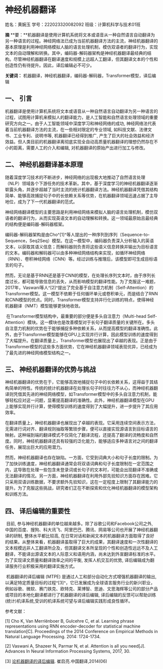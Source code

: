 # 神经机器翻译

姓名：黄婉玉
学号：222023320082092
班级：计算机科学与技术01班

**摘**  **要：**机器翻译是使用计算机系统将文本或语音从一种自然语言自动翻译为另一种语言的过程。神经网络法已成为当前机器翻译方法的主流，神经机器翻译的基本原理是利用神经网络模拟人脑的语言处理机制，模仿双语者的翻译行为，实现文本的自动理解和转换。其中，编码器-解码器架构是神经机器翻译最经典的结构。尽管神经机器翻译在翻译速度和规模上远超人工翻译，但其翻译文本的个性和创造性仍有待提升。因此，译后编辑必不可少。

**关键词：** 机器翻译，神经机器翻译，编码器-解码器，Transformer模型，译后编辑

## 一、   引言

​		机器翻译是使用计算机系统将文本或语音从一种自然语言自动翻译为另一种语言的过程，试图用计算机来模拟人的翻译能力，是人工智能和自然语言处理领域的重要研究方向之一。由于人工智能领域中深度学习和神经网络的成功, 神经网络法代表着当前机器翻译方法的主流，在一些相对限定的专业领域, 如科技文献、法律文书、工业专利、说明书等, 机器翻译已经得到推广, 产生了巨大的社会效益和经济效益。但人类目前的机器翻译离彻底实现全自动高质量机器翻译的理想仍然存在不小的距离，需要人工的介入和编辑, 对机器翻译的原始产出进行加工与修改。

## 二、   神经机器翻译基本原理

​		随着深度学习技术的不断进步，神经网络的出现极大地推动了自然语言处理（NLP）领域各个下游任务的技术革新。其中，基于深度学习的神经机器翻译逐渐崭露头角，并逐步超越了当时主流的统计机器翻译方法。神经机器翻译凭借其结构简单、能够高效捕捉句子中的长依赖关系等优势，在机器翻译领域迅速占据了主导地位，成为了下一代机器翻译的范式。

​		神经网络翻译模型的主要思路是利用神经网络来模拟人脑的语言处理机制，模仿双语者的翻译行为，从而实现英语文本的自动理解和转换。这一领域最原始且最经典的结构便是编码器-解码器框架。

​		编码器-解码器架构是由Cho^[1]^等人提出的一种序列到序列（Sequence-to-Sequence，Seq2Seq）模型。在这一模型中，编码器负责深入分析输入的英语文本，以获取其语义信息；而解码器则负责将这些语义信息转换并输出为目标语言的文本。编码器和解码器可以由多种神经网络结构来实现，如循环神经网络（RNN）、卷积神经网络（CNN）等。经过训练与推理后，该模型即可生成目标语言的句子。

​		然而，无论是基于RNN还是基于CNN的模型，在处理长序列文本时，由于序列长度过长，都可能导致信息的丢失，从而影响模型的翻译性能。为了克服这一难题，2017年，Vaswani等人^[2]^提出了完全基于自注意力机制（Self-Attention）的Transformer模型。这一模型不依赖于任何循环单元或卷积单元，而是结合了RNN和CNN模型的优点。同时，Transformer模型支持并行化训练的特点，使得神经机器翻译（NMT）模型能够更快地收敛。

​		在Transformer模型结构中，最重要的部分便是多头自注意力（Multi-head Self-Attention）模块。这一模块也是改善模型对于长句子翻译质量的关键所在。多头自注意力机制的优势在于能够捕捉多种依赖关系，从而提高模型的翻译准确性。此外，由于Transformer模型能够在GPU上实现并行计算，因此模型训练的速度得到了大幅提升。在翻译质量上，Transformer模型也展现出了卓越的表现。正是由于Transformer模型的这些多方面优势，它在神经机器翻译领域表现优异，已经成为了最先进的神经网络模型结构之一。

## 三、   神经机器翻译的优势与挑战

​		神经机器翻译的优势在于，它能够高效地捕捉句子中的长依赖关系，这得益于其结构简单的特性。传统的统计机器翻译在处理长句子时往往力不从心，而神经机器翻译则凭借其先进的神经网络模型，如Transformer模型中的多头自注意力机制，能够轻松应对这一问题，显著提高翻译的准确性。此外，神经机器翻译模型在GPU上能够实现并行计算，使得模型训练的速度得到了大幅提升，进一步提升了其应用效率。

​		在翻译质量上，神经机器翻译也展现出了卓越的表现。它采用连续空间表示方法，无需进行词对齐、翻译规则抽取等繁琐步骤，便可以直接实现源语言到目标语言的映射。这种端到端的翻译模式不仅简化了翻译流程，还提高了翻译的流畅度和自然度。同时，神经机器翻译还具有较强的泛化能力，能够适应多种语言对之间的翻译任务，展现出巨大的应用潜力。

​		然而，神经机器翻译也存在缺陷。一方面，它受到词典大小和句子长度的限制。为了加快训练速度，神经机器翻译通常会将双语词典和句子长度限制在一定范围之内，这导致在处理一些包含未登录词或长句子的文本时，可能会出现翻译不准确或无法翻译的情况。另一方面，神经机器翻译在利用外部先验知识方面存在困难。它只采用双语训练数据，不要求额外先验知识，这在一定程度上限制了其翻译能力的提升。为了克服这些挑战，研究者们正在不断探索和优化神经机器翻译的模型架构和训练方法。

## 四、   译后编辑的重要性

​		目前, 参与神经机器翻译的单位越来越多。除了谷歌公司和Facebook公司之外, 中国的百度、搜狗、科大讯飞、阿里巴巴、腾讯、网易等公司也开展了神经机器翻译的研制, 整体水平都比较高, 在日常对话和新闻文本的机器翻译方面取得了良好的结果。从整体来看，机器翻译虽取得了巨大的成果，其翻译速度和一次性翻译的文本规模远非人工翻译所企及，但其翻译文本所呈现的个性和创造性远远不及人工翻译，不能译出源语文本的人际意义和语用内涵，尚未达到外宣翻译标准的水平。为了实现译文质量和翻译效率之间的平衡, 发挥人机交互的优势, 译后编辑成为翻译服务行业积极采用的翻译实施方式。

​		机器翻译的译后编辑 (MTPE) 是通过人工和部分自动化方式增强机器翻译的输出, 以满足特定质量目标的过程^[3]^，它已发展成为全球语言服务行业的新兴职业，例如谷歌、微软、赛门铁克、欧特克、莱博智、思迪、文思海辉等公司的部分产品或项目的本地化翻译都进行了机器翻译的译后编辑, 译后编辑的反馈可以帮助训练(统计)机译系统,受训的机译系统可望与译后编辑实践形成良性循环。

参考文献：

[1]   Cho K, Van Merriënboer B, Gulcehre C, et al. Learning phrase representations using RNN encoder-decoder for statistical machine translation[C]. Proceedings of the 2014 Conference on Empirical Methods in Natural Language Processing. 2014: 1724-1734.

[2]   Vaswani A, Shazeer N, Parmar N, et al. Attention is all you need[J]. Advances In Neural Information Processing Systems, 2017, 30.

[3]   [论机器翻译的译后编辑](https://kns.cnki.net/kcms2/article/abstract?v=OJyTKzW6Fer7VrE44pvRVZiaHfDE8w3PqdV-nKAcr2L2aA6kDrMtClFDjOXOL-OZhbBQTau_Yej6dMH5hOWqbcQbqroyuHpGmoodPbLORa7hd4DgD4XVNioja8SedbFTY3MV6ZGs6VmODp9aWbzXqA==&uniplatform=NZKPT&language=CHS). 崔启亮.中国翻译,2014(06)